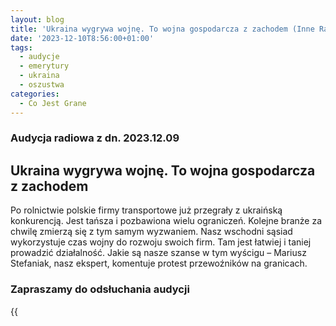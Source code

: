 ```yaml
---
layout: blog
title: 'Ukraina wygrywa wojnę. To wojna gospodarcza z zachodem (Inne Radio, 09 gru 2023)'
date: '2023-12-10T8:56:00+01:00'
tags:
  - audycje
  - emerytury
  - ukraina
  - oszustwa
categories:
  - Co Jest Grane
---
```

### Audycja radiowa z dn. 2023.12.09

## Ukraina wygrywa wojnę. To wojna gospodarcza z zachodem

Po rolnictwie polskie firmy transportowe już przegrały z ukraińską konkurencją. Jest tańsza i pozbawiona wielu ograniczeń. Kolejne branże za chwilę zmierzą się z tym samym wyzwaniem. Nasz wschodni sąsiad wykorzystuje czas wojny do rozwoju swoich firm. Tam jest łatwiej i taniej prowadzić działalność. Jakie są nasze szanse w tym wyścigu – Mariusz Stefaniak, nasz ekspert, komentuje protest przewoźników na granicach.

### Zapraszamy do odsłuchania audycji



{{<audio src="audio/CJG_44_2023_12_09.mp3" caption="Zapis audycji CJG, publikowanej na łamach Innego Radia Głuchołazy w dniu 9 grudnia 2023">}}